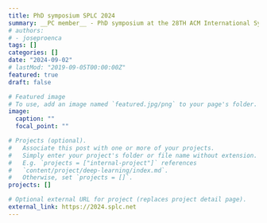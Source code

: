 ```yaml
---
title: PhD symposium SPLC 2024
summary: __PC member__ - PhD symposium at the 28TH ACM International Systems and Software Product Line Conference
# authors:
# - joseproenca
tags: []
categories: []
date: "2024-09-02"
# lastMod: "2019-09-05T00:00:00Z"
featured: true
draft: false

# Featured image
# To use, add an image named `featured.jpg/png` to your page's folder. 
image:
  caption: ""
  focal_point: ""

# Projects (optional).
#   Associate this post with one or more of your projects.
#   Simply enter your project's folder or file name without extension.
#   E.g. `projects = ["internal-project"]` references 
#   `content/project/deep-learning/index.md`.
#   Otherwise, set `projects = []`.
projects: []

# Optional external URL for project (replaces project detail page).
external_link: https://2024.splc.net
---
```


